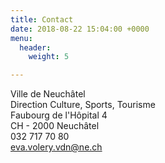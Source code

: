```yaml
---
title: Contact
date: 2018-08-22 15:04:00 +0000
menu:
  header:
    weight: 5

---
```

Ville de Neuchâtel  
Direction Culture, Sports, Tourisme  
Faubourg de l'Hôpital 4  
CH - 2000 Neuchâtel  
032 717 70 80  
[eva.volery.vdn@ne.ch](mailto:lena.brina@ne.ch)